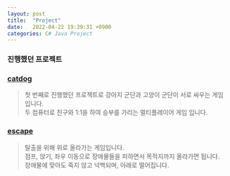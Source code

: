 ```yaml
---
layout: post
title:  "Project"
date:   2022-04-22 19:39:31 +0900
categories: C# Java Project
---
```


### 진행했던 프로젝트

### [catdog]

> 첫 번째로 진행했던 프로젝트로 강아지 군단과 고양이 군단이 서로 싸우는 게임입니다.  
> 두 컴퓨터로 친구와 1:1을 하여 승부를 가리는 멀티플레이어 게임 입니다.


### [escape]

> 탈출을 위해 위로 올라가는 게임입니다.   
> 점프, 앉기, 좌우 이동으로 장애물들을 피하면서 목적지까지 올라가면 됩니다.   
> 장애물에 맞아도 죽지 않고 넉백되며, 아래로 떨어집니다.

[catdog]:   https://github.com/jymh22/Jejunuprojectcatdog
[escape]: https://github.com/jymh22/escape